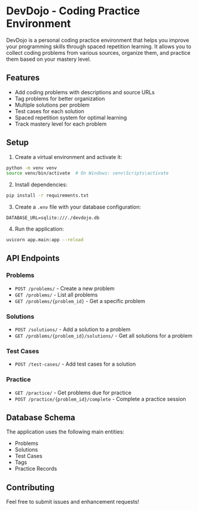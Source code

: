 # DevDojo - Coding Practice Environment

DevDojo is a personal coding practice environment that helps you improve your programming skills through spaced repetition learning. It allows you to collect coding problems from various sources, organize them, and practice them based on your mastery level.

## Features

- Add coding problems with descriptions and source URLs
- Tag problems for better organization
- Multiple solutions per problem
- Test cases for each solution
- Spaced repetition system for optimal learning
- Track mastery level for each problem

## Setup

1. Create a virtual environment and activate it:
```bash
python -m venv venv
source venv/bin/activate  # On Windows: venv\Scripts\activate
```

2. Install dependencies:
```bash
pip install -r requirements.txt
```

3. Create a `.env` file with your database configuration:
```
DATABASE_URL=sqlite:///./devdojo.db
```

4. Run the application:
```bash
uvicorn app.main:app --reload
```

## API Endpoints

### Problems
- `POST /problems/` - Create a new problem
- `GET /problems/` - List all problems
- `GET /problems/{problem_id}` - Get a specific problem

### Solutions
- `POST /solutions/` - Add a solution to a problem
- `GET /problems/{problem_id}/solutions/` - Get all solutions for a problem

### Test Cases
- `POST /test-cases/` - Add test cases for a solution

### Practice
- `GET /practice/` - Get problems due for practice
- `POST /practice/{problem_id}/complete` - Complete a practice session

## Database Schema

The application uses the following main entities:
- Problems
- Solutions
- Test Cases
- Tags
- Practice Records

## Contributing

Feel free to submit issues and enhancement requests!
